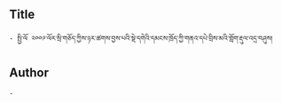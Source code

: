 ## Title
	- སྤྱི་ལོ ༢༠༠༩་ལོར་སྲི་གཅོད་ཀྱིས་ཉར་ཚགས་བྱས་པའི་སྡེ་དགེའི་དམངས་ཁྲོད་ཀྱི་གནའ་དཔེ་བྲིས་མའི་གློག་རྡུལ་འདྲ་བཤུས།

## Author
	- 

